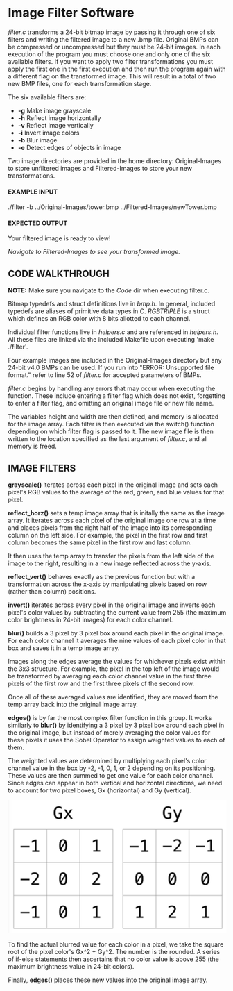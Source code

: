 # Image Filter Software
  
*filter.c* transforms a 24-bit bitmap image by passing it through one of six filters and writing the filtered image to a new .bmp file. Original BMPs can be compressed or uncompressed but they must be 24-bit images. In each execution of the program you must choose one and only one of the six available filters. If you want to apply two filter transformations you must apply the first one in the first execution and then run the program again with a different flag on the transformed image. This will result in a total of two new BMP files, one for each transformation stage.

The six available filters are:

- **-g**  Make image grayscale
- **-h**  Reflect image horizontally
- **-v**  Reflect image vertically
- **-i**  Invert image colors
- **-b**  Blur image
- **-e**  Detect edges of objects in image

Two image directories are provided in the home directory: Original-Images to store unfiltered images and Filtered-Images to store your new transformations.

#### EXAMPLE INPUT

./filter -b ../Original-Images/tower.bmp ../Filtered-Images/newTower.bmp

#### EXPECTED OUTPUT

Your filtered image is ready to view!

_Navigate to Filtered-Images to see your transformed image._

## CODE WALKTHROUGH

**NOTE:** Make sure you navigate to the *Code* dir when executing filter.c.

Bitmap typedefs and struct definitions live in *bmp.h*. In general, included typedefs are aliases of primitive data types in C. *RGBTRIPLE* is a struct which defines an RGB color with 8 bits allotted to each channel.

Individual filter functions live in *helpers.c* and are referenced in *helpers.h*. All these files are linked via the included Makefile upon executing 'make ./filter'.

Four example images are included in the Original-Images directory but any 24-bit v4.0 BMPs can be used. If you run into "ERROR: Unsupported file format." refer to line 52 of *filter.c* for accepted parameters of BMPs.

*filter.c* begins by handling any errors that may occur when executing the function. These include entering a filter flag which does not exist, forgetting to enter a filter flag, and omitting an original image file or new file name.

The variables height and width are then defined, and memory is allocated for the image array. Each filter is then executed via the switch() function depending on which filter flag is passed to it. The new image file is then written to the location specified as the last argument of *filter.c*, and all memory is freed.

## IMAGE FILTERS

**grayscale()** iterates across each pixel in the original image and sets each pixel's RGB values to the average of the red, green, and blue values for that pixel.

**reflect_horz()** sets a temp image array that is initally the same as the image array. It iterates across each pixel of the original image one row at a time and places pixels from the right half of the image into its corresponding column on the left side. For example, the pixel in the first row and first column becomes the same pixel in the first row and last column.

It then uses the temp array to transfer the pixels from the left side of the image to the right, resulting in a new image reflected across the y-axis.

**reflect_vert()** behaves exactly as the previous function but with a transformation across the x-axis by manipulating pixels based on row (rather than column) positions.

**invert()** iterates across every pixel in the original image and inverts each pixel's color values by subtracting the current value from 255 (the maximum color brightness in 24-bit images) for each color channel.

**blur()** builds a 3 pixel by 3 pixel box around each pixel in the original image. For each color channel it averages the nine values of each pixel color in that box and saves it in a temp image array.

Images along the edges average the values for whichever pixels exist within the 3x3 structure. For example, the pixel in the top left of the image would be transformed by averaging each color channel value in the first three pixels of the first row and the first three pixels of the second row.

Once all of these averaged values are identified, they are moved from the temp array back into the original image array.

**edges()** is by far the most complex filter function in this group. It works similarly to **blur()** by identifying a 3 pixel by 3 pixel box around each pixel in the original image, but instead of merely averaging the color values for these pixels it uses the Sobel Operator to assign weighted values to each of them.

The weighted values are determined by multiplying each pixel's color channel value in the box by -2, -1, 0, 1, or 2 depending on its positioning. These values are then summed to get one value for each color channel. Since edges can appear in both vertical and horizontal directions, we need to account for two pixel boxes, Gx (horizontal) and Gy (vertical).

<div align="center">
<img src="./SobelOperator.png" width="600" />
  </div>

To find the actual blurred value for each color in a pixel, we take the square root of the pixel color's Gx^2 + Gy^2. The number is the rounded. A series of if-else statements then ascertains that no color value is above 255 (the maximum brightness value in 24-bit colors).

Finally, **edges()** places these new values into the original image array.
